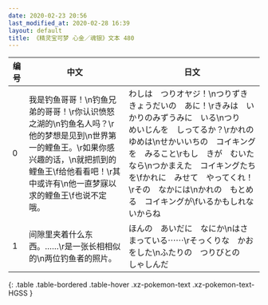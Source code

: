 ```yaml
---
date: 2020-02-23 20:56
last_modified_at: 2020-02-28 16:39
layout: default
title: 《精灵宝可梦 心金／魂银》文本 480
---
```

| 编号 | 中文 | 日文 |
| ---- | ---- | ---- |
| 0 | 我是钓鱼哥哥！\n钓鱼兄弟的哥哥！\r你认识愤怒之湖的\n钓鱼名人吗？\r他的梦想是见到\n世界第一的鲤鱼王。\r如果你感兴趣的话，\n就把抓到的鲤鱼王\f给他看看吧！\r其中或许有\n他一直梦寐以求的鲤鱼王\f也说不定哦。 | わしは　つりオヤジ！\nつりずき　きょうだいの　あに！\rきみは　いかりのみずうみに　いる\nつり　めいじんを　しってるか？\rかれの　ゆめは\nせかいいちの　コイキングを　みること\rもし　きが　むいたなら\nつかまえた　コイキングたちを\fかれに　みせて　やってくれ！\rその　なかには\nかれの　もとめる　コイキングが\fいるかもしれないからね |
| 1 | 间隙里夹着什么东西。……\r是一张长相相似的\n两位钓鱼者的照片。 | ほんの　あいだに　なにか\nはさまっている⋯⋯\rそっくりな　かおをした\nふたりの　つりびとの　しゃしんだ |
{: .table .table-bordered .table-hover .xz-pokemon-text .xz-pokemon-text-HGSS }